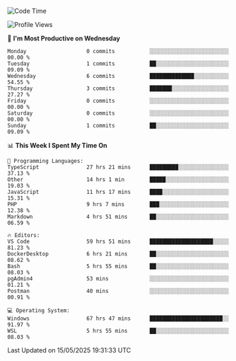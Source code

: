 <!--START_SECTION:waka-->
![Code Time](http://img.shields.io/badge/Code%20Time-4%2C990%20hrs%2041%20mins-blue)

![Profile Views](http://img.shields.io/badge/Profile%20Views-8-blue)

📅 **I'm Most Productive on Wednesday** 

```text
Monday                   0 commits           ░░░░░░░░░░░░░░░░░░░░░░░░░   00.00 % 
Tuesday                  1 commits           ██░░░░░░░░░░░░░░░░░░░░░░░   09.09 % 
Wednesday                6 commits           ██████████████░░░░░░░░░░░   54.55 % 
Thursday                 3 commits           ███████░░░░░░░░░░░░░░░░░░   27.27 % 
Friday                   0 commits           ░░░░░░░░░░░░░░░░░░░░░░░░░   00.00 % 
Saturday                 0 commits           ░░░░░░░░░░░░░░░░░░░░░░░░░   00.00 % 
Sunday                   1 commits           ██░░░░░░░░░░░░░░░░░░░░░░░   09.09 % 
```


📊 **This Week I Spent My Time On** 

```text
💬 Programming Languages: 
TypeScript               27 hrs 21 mins      █████████░░░░░░░░░░░░░░░░   37.13 % 
Other                    14 hrs 1 min        █████░░░░░░░░░░░░░░░░░░░░   19.03 % 
JavaScript               11 hrs 17 mins      ████░░░░░░░░░░░░░░░░░░░░░   15.31 % 
PHP                      9 hrs 7 mins        ███░░░░░░░░░░░░░░░░░░░░░░   12.38 % 
Markdown                 4 hrs 51 mins       ██░░░░░░░░░░░░░░░░░░░░░░░   06.59 % 

🔥 Editors: 
VS Code                  59 hrs 51 mins      ████████████████████░░░░░   81.23 % 
DockerDesktop            6 hrs 21 mins       ██░░░░░░░░░░░░░░░░░░░░░░░   08.62 % 
Bash                     5 hrs 55 mins       ██░░░░░░░░░░░░░░░░░░░░░░░   08.03 % 
pgAdmin4                 53 mins             ░░░░░░░░░░░░░░░░░░░░░░░░░   01.21 % 
Postman                  40 mins             ░░░░░░░░░░░░░░░░░░░░░░░░░   00.91 % 

💻 Operating System: 
Windows                  67 hrs 47 mins      ███████████████████████░░   91.97 % 
WSL                      5 hrs 55 mins       ██░░░░░░░░░░░░░░░░░░░░░░░   08.03 % 
```


 Last Updated on 15/05/2025 19:31:33 UTC
<!--END_SECTION:waka-->

